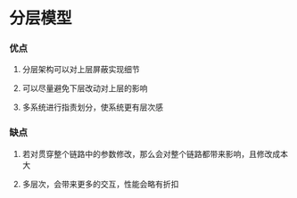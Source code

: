 # 分层模型

### 优点

1. 分层架构可以对上层屏蔽实现细节

2. 可以尽量避免下层改动对上层的影响

3. 多系统进行指责划分，使系统更有层次感

### 缺点

1. 若对贯穿整个链路中的参数修改，那么会对整个链路都带来影响，且修改成本大

2. 多层次，会带来更多的交互，性能会略有折扣



